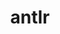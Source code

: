---
title: "antlr"
layout: cache
categories: [package, v0.18.1]
meta: {"versions": ["2.7.7"], "compilers": ["gcc@=7.5.0"], "oss": ["ubuntu18.04"], "platforms": ["linux"], "targets": ["x86_64"], "stacks": ["e4s", "root"], "num_specs": 1, "num_specs_by_stack": {"root": 1, "e4s": 1}}
spec_details: [{"hash": "ryn5mrynlnjlbcv75dqz5fl4jmz4toqo", "compiler": "gcc@=7.5.0", "versions": ["2.7.7"], "os": "ubuntu18.04", "platform": "linux", "target": "x86_64", "variants": ["+cxx", "~java", "patches=33897ad", "~python"], "stacks": ["root", "e4s"], "size": "-", "tarball": "https://binaries.spack.io/v0.18.1/build_cache/linux-ubuntu18.04-x86_64/gcc-7.5.0/antlr-2.7.7/linux-ubuntu18.04-x86_64-gcc-7.5.0-antlr-2.7.7-ryn5mrynlnjlbcv75dqz5fl4jmz4toqo.spack"}]
---